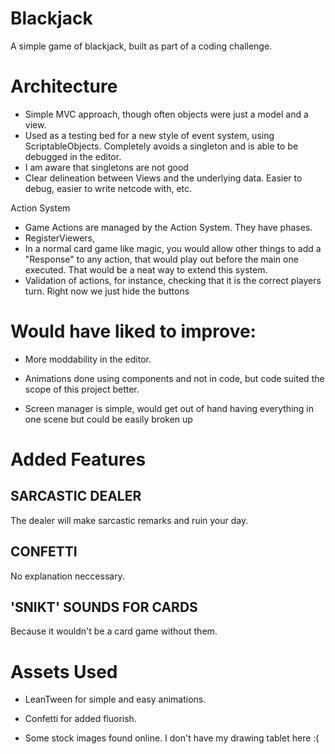 # Blackjack
A simple game of blackjack, built as part of a coding challenge.

# Architecture

- Simple MVC approach, though often objects were just a model and a view.
- Used as a testing bed for a new style of event system, using ScriptableObjects. Completely avoids a singleton and is able to be debugged in the editor.
- I am aware that singletons are not good
- Clear delineation between Views and the underlying data. Easier to debug, easier to write netcode with, etc.

Action System

- Game Actions are managed by the Action System. They have phases.
- RegisterViewers,  
- In a normal card game like magic, you would allow other things to add a "Response" to any action, that would play out before the main one executed. That would be a neat way to extend this system.
- Validation of actions, for instance, checking that it is the correct players turn. Right now we just hide the buttons
# Would have liked to improve:

- More moddability in the editor. 
- Animations done using components and not in code, but code suited the scope of this project better.

- Screen manager is simple, would get out of hand having everything in one scene but could be easily broken up
# Added Features

## SARCASTIC DEALER
The dealer will make sarcastic remarks and ruin your day.

## CONFETTI
No explanation neccessary.

## 'SNIKT' SOUNDS FOR CARDS
Because it wouldn't be a card game without them.

# Assets Used

- LeanTween for simple and easy animations.

- Confetti for added fluorish.

- Some stock images found online. I don't have my drawing tablet here :(

